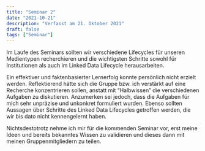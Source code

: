 ```yaml
---
title: "Seminar 2"
date: "2021-10-21"
description: "Verfasst am 21. Oktober 2021"
draft: false
tags: ["Seminar"]
---
```


Im Laufe des Seminars sollten wir verschiedene Lifecycles für unseren Medientypen recherchieren und die wichtigsten Schritte sowohl für Institutionen als auch im Linked Data Lifecycle herausarbeiten.

Ein effektiver und faktenbasierter Lernerfolg konnte persönlich nicht erzielt werden. Reflektierend hätte sich die Gruppe bzw. ich verstärkt auf eine Recherche konzentrieren sollen, anstatt mit “Halbwissen” die verschiedenen Aufgaben zu diskutieren. Anzumerken sei jedoch, dass die Aufgaben für mich sehr unpräzise und unkonkret formuliert wurden. Ebenso sollten Aussagen über Schritte des Linked Data Lifecycles getroffen werden, die wir bis dato nicht kennengelernt haben.

Nichtsdestotrotz nehme ich mir für die kommenden Seminar vor, erst meine Ideen und bereits bekanntes Wissen zu validieren und dieses dann mit meinen Gruppenmitgliedern zu teilen.

